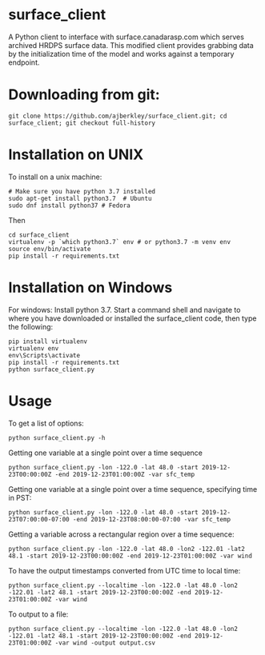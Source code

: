 # surface_client
A Python client to interface with surface.canadarasp.com which serves archived HRDPS surface data.  This modified client provides grabbing data by the initialization time of the model and works against a temporary endpoint.

# Downloading from git:
```
git clone https://github.com/ajberkley/surface_client.git; cd surface_client; git checkout full-history
```
# Installation on UNIX
To install on a unix machine:
```
# Make sure you have python 3.7 installed
sudo apt-get install python3.7  # Ubuntu
sudo dnf install python37 # Fedora 
```
Then
```
cd surface_client
virtualenv -p `which python3.7` env # or python3.7 -m venv env
source env/bin/activate
pip install -r requirements.txt
```

# Installation on Windows
For windows: Install python 3.7.  Start a command shell and navigate to where you have
downloaded or installed the surface_client code, then type the following:
```
pip install virtualenv
virtualenv env
env\Scripts\activate
pip install -r requirements.txt
python surface_client.py
```

# Usage
To get a list of options:

```python surface_client.py -h```

Getting one variable at a single point over a time sequence

```python surface_client.py -lon -122.0 -lat 48.0 -start 2019-12-23T00:00:00Z -end 2019-12-23T01:00:00Z -var sfc_temp```

Getting one variable at a single point over a time sequence, specifying time in PST:

```python surface_client.py -lon -122.0 -lat 48.0 -start 2019-12-23T07:00:00-07:00 -end 2019-12-23T08:00:00-07:00 -var sfc_temp```

Getting a variable across a rectangular region over a time sequence:

```python surface_client.py -lon -122.0 -lat 48.0 -lon2 -122.01 -lat2 48.1 -start 2019-12-23T00:00:00Z -end 2019-12-23T01:00:00Z -var wind```

To have the output timestamps converted from UTC time to local time:

```python surface_client.py --localtime -lon -122.0 -lat 48.0 -lon2 -122.01 -lat2 48.1 -start 2019-12-23T00:00:00Z -end 2019-12-23T01:00:00Z -var wind```

To output to a file:

```python surface_client.py --localtime -lon -122.0 -lat 48.0 -lon2 -122.01 -lat2 48.1 -start 2019-12-23T00:00:00Z -end 2019-12-23T01:00:00Z -var wind -output output.csv```
